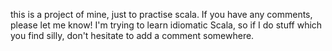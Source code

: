 this is a project of mine, just to practise scala. If you have any comments, please let me know! I'm trying
to learn idiomatic Scala, so if I do stuff which you find silly, don't hesitate to add a comment somewhere.
